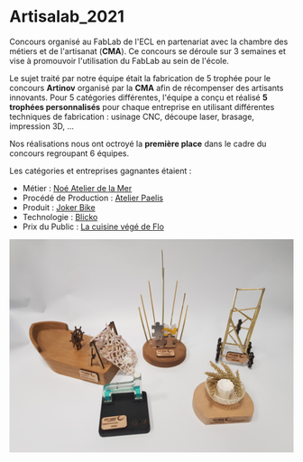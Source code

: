 # Artisalab_2021
Concours organisé au FabLab de l'ECL en partenariat avec la chambre des métiers et de l'artisanat (**CMA**). Ce concours se déroule sur 3 semaines et vise à promouvoir l'utilisation du FabLab au sein de l'école.

Le sujet traité par notre équipe était la fabrication de 5 trophée pour le concours **Artinov** organisé par la **CMA** afin de récompenser des artisants innovants. Pour 5 catégories différentes, l'équipe a conçu et réalisé **5 trophées personnalisés** pour chaque entreprise en utilisant différentes techniques de fabrication : usinage CNC, découpe laser, brasage, impression 3D, ...

Nos réalisations nous ont octroyé la **première place** dans le cadre du concours regroupant 6 équipes.

Les catégories et entreprises gagnantes étaient :
- Métier : [Noé Atelier de la Mer](./Noé_atelier_de_la_mer/)
- Procédé de Production : [Atelier Paelis]("./Atelier_PAELIS/")
- Produit : [Joker Bike](./Joker_Bike/)
- Technologie : [Blicko](./Blicko/)
- Prix du Public : [La cuisine végé de Flo](./La_cuisine_végé_de_Flo/)

![Trophées](./20211129_181609.jpg)
